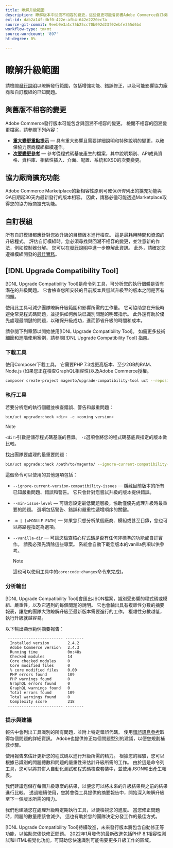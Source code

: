 ```yaml
---
title: 瞭解升級範圍
description: 瞭解版本中回溯不相容的變更，這些變更可能會影響Adobe Commerce自訂模組或協力廠商擴充功能。
exl-id: dab2a14f-dbf0-422e-afb4-642e2220ec7a
source-git-commit: 9eeb0e3a1c75b25cc70b092d23f02ebfe355d6bd
workflow-type: tm+mt
source-wordcount: '897'
ht-degree: 0%

---
```


# 瞭解升級範圍

請檢閱[發行說明](https://experienceleague.adobe.com/en/docs/commerce-operations/release/notes/overview)以瞭解發行範圍，包括增強功能、錯誤修正，以及可能影響協力廠商和自訂模組的已知問題。

## 與舊版不相容的變更

Adobe Commerce發行版本可能包含與回溯不相容的變更。 檢閱不相容的回溯變更檔案，請參閱下列內容：

- **[重大變更重點提示](https://developer.adobe.com/commerce/php/development/backward-incompatible-changes/)** — 具有重大影響且需要詳細說明和特殊說明的變更，以確保協力廠商模組繼續運作。
- **[次要變更參考](https://developer.adobe.com/commerce/php/development/backward-incompatible-changes/reference/)** — 參考從程式碼基底產生的檔案，其中說明類別、API成員資格、資料庫、相依性插入、介面、配置、系統和XSD的次要變更。

## 協力廠商擴充功能

Adobe Commerce Marketplace的新相容性原則可確保&#x200B;_所有_&#x200B;列出的擴充功能與GA日期起30天內最新發行的版本相容。 因此，請務必儘可能透過Marketplace取得您的協力廠商擴充功能。

## 自訂模組

所有自訂模組都應針對您欲升級的目標版本進行檢查。 這是最耗用時間和資源的升級程式。 評估自訂模組時，您必須尋找與回溯不相容的變更，並注意新的作法，例如控制器分解。 您可以在[發行說明](https://experienceleague.adobe.com/en/docs/commerce-operations/release/notes/overview)中進一步瞭解此資訊。 此外，請確定您遵循模組開發的[最佳實務](https://developer.adobe.com/commerce/php/best-practices/extensions/)。

## [!DNL Upgrade Compatibility Tool]

[!DNL Upgrade Compatibility Tool]是命令列工具，可分析您的執行個體是否有潛在的升級問題。 它會檢查您所安裝的目前版本與嘗試升級至的版本之間是否有問題。

使用此工具可減少團隊瞭解升級範圍和影響所需的工作量。 它可協助您在升級時避免常見程式碼問題，並提供如何解決已識別問題的明確指示。 此外還有助於優先處理最關鍵的問題，以確保升級成功，進而節省升級的時間和成本。

請參閱下列章節以開始使用[!DNL Upgrade Compatibility Tool]。 如需更多技術細節和進階使用案例，請參閱[!DNL Upgrade Compatibility Tool] [指南](../upgrade-compatibility-tool/overview.md)。

### 下載工具

使用Composer下載工具。 它需要PHP 7.3或更高版本、至少2GB的RAM、Node.js (如果您正在檢查GraphQL相容性)以及Adobe Commerce授權。

```bash
composer create-project magento/upgrade-compatibility-tool uct --repository https://repo.magento.com
```

### 執行工具

若要分析您的執行個體並檢查錯誤、警告和嚴重問題：

```bash
bin/uct upgrade:check <dir> -c <coming version> 
```

>[!NOTE]
>
> `<dir>`引數是儲存程式碼基底的目錄。 `-c`選項會將您的程式碼基底與指定的版本做比較。

找出團隊要處理的最重要問題：

```bash
bin/uct upgrade:check /path/to/magento/ --ignore-current-compatibility-issues –min-issue-level critical --vanilla-dir /path/to/vanilla/code/ /path/to/magento/app/code/Vendor/
```

這個命令可以使用的其他選項包括：

- `--ignore-current-version-compatibility-issues` — 隱藏目前版本的所有已知嚴重問題、錯誤和警告。 它只會針對您嘗試升級的版本提供錯誤。

- `--min-issue-level` — 可讓您設定最低問題層級，協助僅優先處理升級時最重要的問題。 選項包括警告、錯誤和嚴重性遞增順序的關鍵。

- `-m | [=MODULE-PATH]` — 如果您只想分析某個廠商、模組或甚至目錄，您也可以將路徑指定為選項。

- `--vanilla-dir` — 可讓您檢查核心程式碼是否有任何非標準的功能或自訂實作。 請務必預先清除這些專案。 系統會自動下載您版本的vanilla例項以供參考。

  >[!NOTE]
  >
  > 這也可以使用工具中的`core:code:changes`命令來完成)。

### 分析輸出

[!DNL Upgrade Compatibility Tool]會匯出JSON檔案，識別受影響的程式碼或模組、嚴重性，以及它遇到的每個問題的說明。 它也會輸出具有複雜性分數的摘要報表，讓您的團隊大致瞭解升級至最新版本需要進行的工作。 複雜性分數越低，執行升級就越容易。

以下輸出顯示範例摘要報告：

```console
 ------------------------ --------
  Installed version        2.4.2
  Adobe Commerce version   2.4.3
  Running time             0m:48s
  Checked modules          14
  Core checked modules     0
  Core modified files      0
  % core modified files    0.00
  PHP errors found         109
  PHP warnings found       0
  GraphQL errors found     0
  GraphQL warnings found   0
  Total errors found       109
  Total warnings found     0
  Complexity score         218
 ------------------------ --------
```

### 提示與建議

報告中會列出工具識別的所有問題，並附上特定錯誤代碼。 使用[錯誤訊息參考](../upgrade-compatibility-tool/error-messages.md)取得每個問題的詳細資訊。 Adobe也提供修正每個問題型別的建議，以便您規劃補救步驟。

使用報告來估計更新您的程式碼以進行升級所需的精力。 根據您的經驗，您可以根據已識別的問題總數和問題的嚴重性來估計升級所需的工作。 由於這是命令列工具，您可以將其併入自動化測試和程式碼檢查套裝中，並使用JSON輸出產生報表。

我們建議您儲存每個升級專案的結果，以便您可以將未來的升級結果與之前的結果進行比較。 透過繼續使用，您將會從工具提供的摘要報告中，開始深入瞭解升級至下一個版本所需的精力。

我們也建議您在處理升級時定期執行工具，以便檢視您的進度。 當您修正問題時，問題的數量應該會減少。 這也有助於您的團隊決定分發工作的最佳方式。

[!DNL Upgrade Compatibility Tool]持續改進，未來發行版本將包含自動修正等功能，以協助您儘快修正問題。 2022年1月發佈的最新改進包括PHP 8.1相容性測試和HTML視覺化功能，可幫助您快速識別可能需要更多升級工作的區域。
